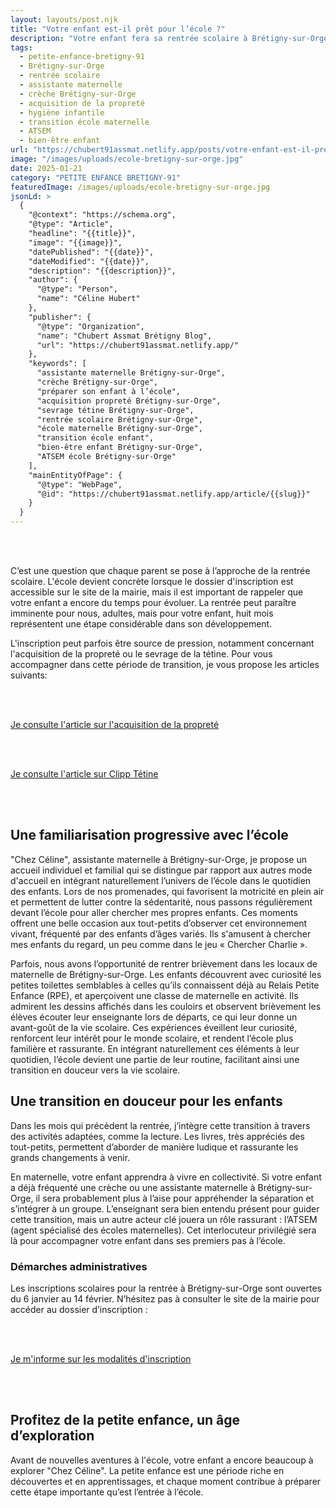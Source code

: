 ```yaml
---
layout: layouts/post.njk
title: "Votre enfant est-il prêt pour l’école ?"
description: "Votre enfant fera sa rentrée scolaire à Brétigny-sur-Orge avec une transition en douceur vers l’école."
tags: 
  - petite-enfance-bretigny-91
  - Brétigny-sur-Orge  
  - rentrée scolaire  
  - assistante maternelle  
  - crèche Brétigny-sur-Orge  
  - acquisition de la propreté  
  - hygiène infantile  
  - transition école maternelle  
  - ATSEM  
  - bien-être enfant 
url: "https://chubert91assmat.netlify.app/posts/votre-enfant-est-il-pret-pour-l-ecole"
image: "/images/uploads/ecole-bretigny-sur-orge.jpg"
date: 2025-01-21
category: "PETITE ENFANCE BRETIGNY-91" 
featuredImage: /images/uploads/ecole-bretigny-sur-orge.jpg
jsonLd: >
  {
    "@context": "https://schema.org",
    "@type": "Article",
    "headline": "{{title}}",
    "image": "{{image}}",
    "datePublished": "{{date}}",
    "dateModified": "{{date}}",
    "description": "{{description}}",
    "author": {
      "@type": "Person",
      "name": "Céline Hubert"
    },
    "publisher": {
      "@type": "Organization",
      "name": "Chubert Assmat Brétigny Blog",
      "url": "https://chubert91assmat.netlify.app/"
    },
    "keywords": [
      "assistante maternelle Brétigny-sur-Orge",  
      "crèche Brétigny-sur-Orge",  
      "préparer son enfant à l’école",  
      "acquisition propreté Brétigny-sur-Orge",  
      "sevrage tétine Brétigny-sur-Orge",  
      "rentrée scolaire Brétigny-sur-Orge",  
      "école maternelle Brétigny-sur-Orge",  
      "transition école enfant",  
      "bien-être enfant Brétigny-sur-Orge",  
      "ATSEM école Brétigny-sur-Orge" 
    ],
    "mainEntityOfPage": {
      "@type": "WebPage",
      "@id": "https://chubert91assmat.netlify.app/article/{{slug}}"
    }
  }
---
```


<br><br>


C’est une question que chaque parent se pose à l’approche de la rentrée scolaire. L'école devient concrète lorsque le dossier d'inscription est accessible sur le site de la mairie, mais il est important de rappeler que votre enfant a encore du temps pour évoluer. La rentrée peut paraître imminente pour nous, adultes, mais pour votre enfant, huit mois représentent une étape considérable dans son développement.

L'inscription peut parfois être source de pression, notamment concernant l'acquisition de la propreté ou le sevrage de la tétine. Pour vous accompagner dans cette période de transition, je vous propose les articles suivants:

<br><br>

<div class="button-wrapper">
  <a href="https://chubert91assmat.netlify.app/posts/hygiene-soins/acquisition-proprete/" target="_blank" class="btn btn-primary btn-article">Je consulte l'article sur l'acquisition de la propreté</a>
</div>

<br><br>

<div class="button-wrapper">
  <a href="https://chubert91assmat.netlify.app/posts/selection-produits/clipp/" target="_blank" class="btn btn-primary btn-article">Je consulte l'article sur Clipp Tétine</a>
</div>

<br><br>

## **Une familiarisation progressive avec l’école** 

"Chez Céline", assistante maternelle à Brétigny-sur-Orge, je propose un accueil individuel et familial qui se distingue par rapport aux autres mode d'accueil en intégrant naturellement l’univers de l’école dans le quotidien des enfants. Lors de nos promenades, qui favorisent la motricité en plein air et permettent de lutter contre la sédentarité, nous passons régulièrement devant l’école pour aller chercher mes propres enfants. Ces moments offrent une belle occasion aux tout-petits d’observer cet environnement vivant, fréquenté par des enfants d’âges variés. Ils s'amusent à chercher mes enfants du regard, un peu comme dans le jeu « Chercher Charlie ».

Parfois, nous avons l’opportunité de rentrer brièvement dans les locaux de maternelle de Brétigny-sur-Orge. Les enfants découvrent avec curiosité les petites toilettes semblables à celles qu’ils connaissent déjà au Relais Petite Enfance (RPE), et aperçoivent une classe de maternelle en activité. Ils admirent les dessins affichés dans les couloirs et observent brièvement les élèves écouter leur enseignante lors de départs, ce qui leur donne un avant-goût de la vie scolaire. Ces expériences éveillent leur curiosité, renforcent leur intérêt pour le monde scolaire, et rendent l’école plus familière et rassurante. En intégrant naturellement ces éléments à leur quotidien, l’école devient une partie de leur routine, facilitant ainsi une transition en douceur vers la vie scolaire.

## **Une transition en douceur pour les enfants** 

Dans les mois qui précèdent la rentrée, j’intègre cette transition à travers des activités adaptées, comme la lecture. Les livres, très appréciés des tout-petits, permettent d’aborder de manière ludique et rassurante les grands changements à venir.

En maternelle, votre enfant apprendra à vivre en collectivité. Si votre enfant a déjà fréquenté une crèche ou une assistante maternelle à Brétigny-sur-Orge, il sera probablement plus à l’aise pour appréhender la séparation et s’intégrer à un groupe. L’enseignant sera bien entendu présent pour guider cette transition, mais un autre acteur clé jouera un rôle rassurant : l’ATSEM (agent spécialisé des écoles maternelles). Cet interlocuteur privilégié sera là pour accompagner votre enfant dans ses premiers pas à l’école.


### **Démarches administratives** 

Les inscriptions scolaires pour la rentrée à Brétigny-sur-Orge sont ouvertes du 6 janvier au 14 février. N’hésitez pas à consulter le site de la mairie pour accéder au dossier d’inscription :

<br><br>

<div class="button-wrapper">
  <a href="https://www.bretigny91.fr/rentree-scolaire-2025-pensez-aux-inscriptions/" target="_blank" class="btn btn-primary btn-article">Je m'informe sur les modalités d'inscription</a>
</div>

<br><br>

## **Profitez de la petite enfance, un âge d’exploration**

Avant de nouvelles aventures à l'école, votre enfant a encore beaucoup à explorer "Chez Céline". La petite enfance est une période riche en découvertes et en apprentissages, et chaque moment contribue à préparer cette étape importante qu’est l’entrée à l’école.




